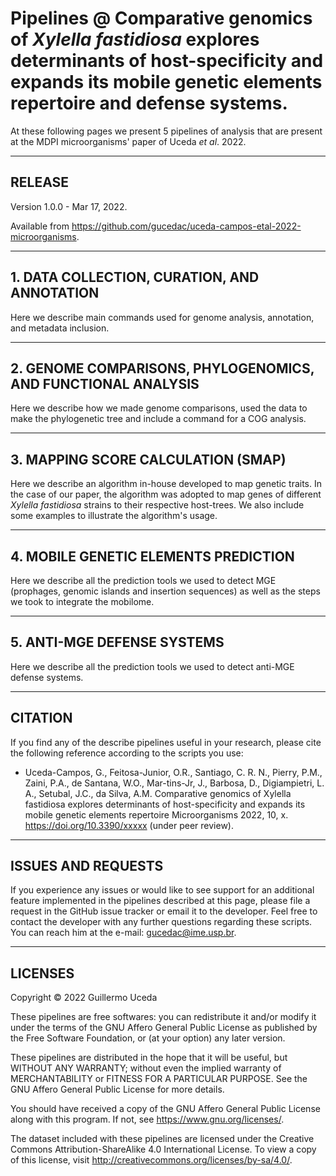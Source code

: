 # **Pipelines @ Comparative genomics of <i>Xylella fastidiosa</i> explores determinants of host-specificity and expands its mobile genetic elements repertoire and defense systems.**

At these following pages we present 5 pipelines of analysis that are present at the MDPI microorganisms' paper of Uceda <i>et al</i>. 2022.

---

## RELEASE

Version 1.0.0 - Mar 17, 2022.

Available from <https://github.com/gucedac/uceda-campos-etal-2022-microorganisms>. 

---

## 1. DATA COLLECTION, CURATION, AND ANNOTATION 

Here we describe main commands used for genome analysis, annotation, and metadata inclusion.

---

## 2. GENOME COMPARISONS, PHYLOGENOMICS, AND FUNCTIONAL ANALYSIS

Here we describe how we made genome comparisons, used the data to make the phylogenetic tree and include a command for a COG analysis.

---

## 3. MAPPING SCORE CALCULATION (SMAP) 

Here we describe an algorithm in-house developed to map genetic traits. In the case of our paper, the algorithm was adopted to map genes of different <i>Xylella fastidiosa</i> strains to their respective host-trees.
We also include some examples to illustrate the algorithm's usage.

---

## 4. MOBILE GENETIC ELEMENTS PREDICTION

Here we describe all the prediction tools we used to detect MGE (prophages, genomic islands and insertion sequences) as well as the steps we took to integrate the mobilome.

---

## 5. ANTI-MGE DEFENSE SYSTEMS

Here we describe all the prediction tools we used to detect anti-MGE defense systems.

---

## CITATION

If you find any of the describe pipelines useful in your research, please cite the following reference according to the scripts you use:

- Uceda-Campos, G., Feitosa-Junior, O.R., Santiago, C. R. N., Pierry, P.M., Zaini, P.A., de Santana, W.O., Mar-tins-Jr, J., Barbosa, D., Digiampietri, L. A., Setubal, J.C., da Silva, A.M. Comparative genomics of Xylella fastidiosa explores determinants of host-specificity and expands its mobile genetic elements repertoire Microorganisms 2022, 10, x. https://doi.org/10.3390/xxxxx (under peer review).

---

## ISSUES AND REQUESTS

If you experience any issues or would like to see support for an additional feature implemented in the pipelines described at this page, please file a request in the GitHub issue tracker or email it to the developer. Feel free to contact the developer with any further questions regarding these scripts. You can reach him at the e-mail: gucedac@ime.usp.br.

---

## LICENSES

Copyright © 2022 Guillermo Uceda 

These pipelines are free softwares: you can redistribute it and/or modify it under the terms of the GNU Affero General Public License as published by the Free Software Foundation, or (at your option) any later version.

These pipelines are distributed in the hope that it will be useful, but WITHOUT ANY WARRANTY; without even the implied warranty of MERCHANTABILITY or FITNESS FOR A PARTICULAR PURPOSE. See the GNU Affero General Public License for more details.

You should have received a copy of the GNU Affero General Public License along with this program.  If not, see <https://www.gnu.org/licenses/>.

The dataset included with these pipelines are licensed under the Creative Commons Attribution-ShareAlike 4.0 International License. To view a copy of this license, visit http://creativecommons.org/licenses/by-sa/4.0/.
